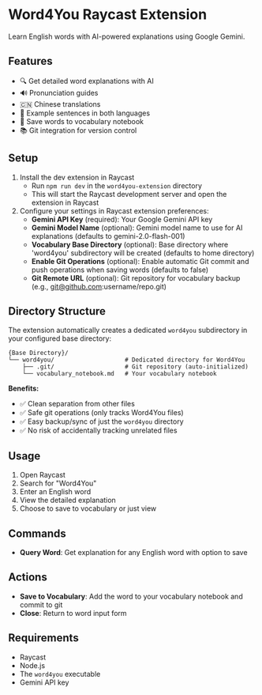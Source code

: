 # Word4You Raycast Extension

Learn English words with AI-powered explanations using Google Gemini.

## Features

- 🔍 Get detailed word explanations with AI
- 🔊 Pronunciation guides
- 🇨🇳 Chinese translations
- 📝 Example sentences in both languages
- 💾 Save words to vocabulary notebook
- 📚 Git integration for version control

## Setup

1. Install the dev extension in Raycast
   - Run `npm run dev` in the `word4you-extension` directory
   - This will start the Raycast development server and open the extension in Raycast
2. Configure your settings in Raycast extension preferences:
   - **Gemini API Key** (required): Your Google Gemini API key
   - **Gemini Model Name** (optional): Gemini model name to use for AI explanations (defaults to gemini-2.0-flash-001)
   - **Vocabulary Base Directory** (optional): Base directory where 'word4you' subdirectory will be created (defaults to home directory)
   - **Enable Git Operations** (optional): Enable automatic Git commit and push operations when saving words (defaults to false)
   - **Git Remote URL** (optional): Git repository for vocabulary backup (e.g., git@github.com:username/repo.git)

## Directory Structure

The extension automatically creates a dedicated `word4you` subdirectory in your configured base directory:

```
{Base Directory}/
└── word4you/                    # Dedicated directory for Word4You
    ├── .git/                    # Git repository (auto-initialized)
    └── vocabulary_notebook.md   # Your vocabulary notebook
```

**Benefits:**
- ✅ Clean separation from other files
- ✅ Safe git operations (only tracks Word4You files)
- ✅ Easy backup/sync of just the `word4you` directory
- ✅ No risk of accidentally tracking unrelated files

## Usage

1. Open Raycast
2. Search for "Word4You" 
3. Enter an English word
4. View the detailed explanation
5. Choose to save to vocabulary or just view

## Commands

- **Query Word**: Get explanation for any English word with option to save

## Actions

- **Save to Vocabulary**: Add the word to your vocabulary notebook and commit to git
- **Close**: Return to word input form

## Requirements

- Raycast
- Node.js
- The `word4you` executable
- Gemini API key